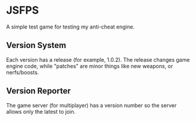# JSFPS
A simple test game for testing my anti-cheat engine.
## Version System
Each version has a release (for example, 1.0.2). The release changes game engine code, while "patches" are minor things like new weapons, or nerfs/boosts.
## Version Reporter
The game server (for multiplayer) has a version number so the server allows only the latest to join.
